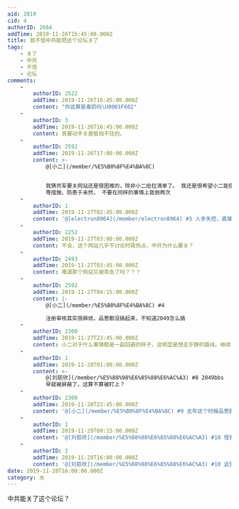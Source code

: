 ```yaml
---
aid: 2019
cid: 4
authorID: 2664
addTime: 2019-11-26T15:45:00.000Z
title: 我不信中共能把这个论坛关了
tags:
    - 关了
    - 中共
    - 不信
    - 论坛
comments:
    -
        authorID: 2522
        addTime: 2019-11-26T16:45:00.000Z
        content: "你这算是毒奶吗\U0001F602"
    -
        authorID: 3
        addTime: 2019-11-26T16:45:00.000Z
        content: 真要动手关是抵挡不住的。
    -
        authorID: 2592
        addTime: 2019-11-26T17:00:00.000Z
        content: >-
            @[小二](/member/%E5%B0%8F%E4%BA%8C)


            我猜共军要关网站还是很困难的，除非小二给拉清单了。 我还是很希望小二能借鉴一些品葱的措施来防止水军大规模注册，刷水贴，挖坟
            等措施，防患于未然， 不要在同样的事情上栽倒两次
    -
        authorID: 1
        addTime: 2019-11-27T02:45:00.000Z
        content: '@[electron8964](/member/electron8964) #3 人多失控，直接注册审核走起。'
    -
        authorID: 2252
        addTime: 2019-11-27T03:00:00.000Z
        content: 不会，这个网站几乎不讨论时政热点，中共为什么要关？
    -
        authorID: 2493
        addTime: 2019-11-27T03:45:00.000Z
        content: 难道那个网站又被攻击了吗？？？
    -
        authorID: 2592
        addTime: 2019-11-27T04:15:00.000Z
        content: |-
            @[小二](/member/%E5%B0%8F%E4%BA%8C) #4

            注册审核其实很麻烦，品葱都没搞起来，不知道2049怎么搞
    -
        authorID: 2300
        addTime: 2019-11-27T23:45:00.000Z
        content: 小二对于什么事情都是一副回避的样子，这明显是想走岁静的路线。继续岁静下去，应该不会被盯上。
    -
        authorID: 1
        addTime: 2019-11-28T01:00:00.000Z
        content: >-
            @[刘慈欣](/member/%E5%88%98%E6%85%88%E6%AC%A3) #8 2049bbs
            早就被屏蔽了，这算不算被盯上？
    -
        authorID: 2300
        addTime: 2019-11-28T22:45:00.000Z
        content: '@[小二](/member/%E5%B0%8F%E4%BA%8C) #9 去年这个时候品葱膜乎墙外楼都倒下了，就这里啥事没有。'
    -
        authorID: 1
        addTime: 2019-11-29T00:15:00.000Z
        content: '@[刘慈欣](/member/%E5%88%98%E6%85%88%E6%AC%A3) #10 怪我咯'
    -
        authorID: 3
        addTime: 2019-11-28T16:00:00.000Z
        content: '@[刘慈欣](/member/%E5%88%98%E6%85%88%E6%AC%A3) #10 这里一直还是「小众的」。'
date: 2019-11-28T16:00:00.000Z
category: 水
---
```


中共能关了这个论坛？
